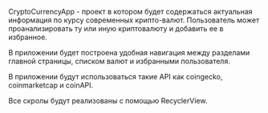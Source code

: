 CryptoCurrencyApp - проект в котором будет содержаться актуальная информация по курсу современных крипто-валют. Пользователь может проанализировать ту или иную криптовалюту и добавить ее в избранное.

В приложении будет построена удобная навигация между разделами главной страницы, списком валют и избранными пользователя.

В приложении будут использоваться такие API как coingecko, coinmarketcap и coinAPI.

Все скролы будут реализованы с помощью RecyclerView.
